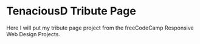 # TenaciousD Tribute Page

Here I will put my tribute page project from the freeCodeCamp Responsive Web Design Projects.
